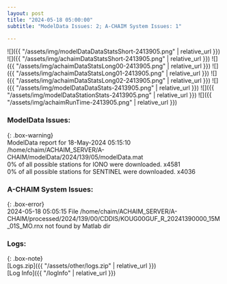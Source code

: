 ```yaml
---
layout: post
title: "2024-05-18 05:00:00"
subtitle: "ModelData Issues: 2; A-CHAIM System Issues: 1"

---
```


![]({{ "/assets/img/modelDataDataStatsShort-2413905.png" | relative_url }})
![]({{ "/assets/img/achaimDataStatsShort-2413905.png" | relative_url }})
![]({{ "/assets/img/achaimDataStatsLong00-2413905.png" | relative_url }})
![]({{ "/assets/img/achaimDataStatsLong01-2413905.png" | relative_url }})
![]({{ "/assets/img/achaimDataStatsLong02-2413905.png" | relative_url }})
![]({{ "/assets/img/modelDataDataStats-2413905.png" | relative_url }})
![]({{ "/assets/img/modelDataStationStats-2413905.png" | relative_url }})
![]({{ "/assets/img/achaimRunTime-2413905.png" | relative_url }})


### ModelData Issues:  
  
{: .box-warning}  
 ModelData report for 18-May-2024 05:15:10   
 /home/chaim/ACHAIM_SERVER/A-CHAIM/modelData/2024/139/05/modelData.mat   
 0% of all possible stations for IONO were downloaded. x4581   
 0% of all possible stations for SENTINEL were downloaded. x4036   
  
### A-CHAIM System Issues:  
  
{: .box-error}  
2024-05-18 05:05:15 File /home/chaim/ACHAIM_SERVER/A-CHAIM/processed/2024/139/00/CDDIS/KOUG00GUF_R_20241390000_15M_01S_MO.rnx not found by Matlab dir  

### Logs:  
  
{: .box-note}  
[Logs.zip]({{ "/assets/other/logs.zip" | relative_url }})  
[Log Info]({{ "/logInfo" | relative_url }})  
